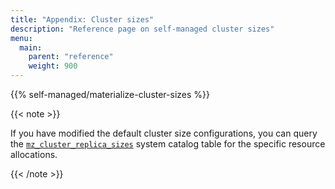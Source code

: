 ```yaml
---
title: "Appendix: Cluster sizes"
description: "Reference page on self-managed cluster sizes"
menu:
  main:
    parent: "reference"
    weight: 900
---
```


{{% self-managed/materialize-cluster-sizes %}}

{{< note >}}

If you have modified the default cluster size configurations, you can query the
[`mz_cluster_replica_sizes`](/sql/system-catalog/mz_catalog/#mz_cluster_replica_sizes)
system catalog table for the specific resource allocations.

{{< /note >}}
